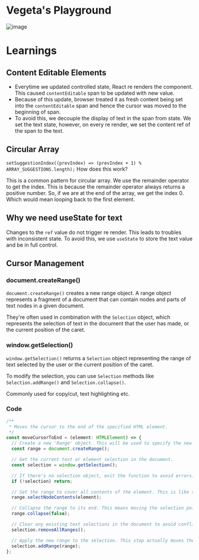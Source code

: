 # Vegeta's Playground

![image](https://github.com/narutosstudent/vegeta-playground/assets/49603590/1b8abb4d-3f91-4b8b-8e2d-1bb8b4bd7d2a)

# Learnings

## Content Editable Elements

- Everytime we updated controlled state, React re renders the component. This caused `contentEditable` span to be updated with new value.
- Because of this update, browser treated it as fresh content being set into the `contentEditable` span and hence the cursor was moved to the beginning of span.
- To avoid this, we decouple the display of text in the span from state. We set the text state, however, on every re render, we set the content ref of the span to the text.

## Circular Array

`setSuggestionIndex((prevIndex) => (prevIndex + 1) % ARRAY_SUGGESTIONS.length);` How does this work?

This is a common pattern for circular array. We use the remainder operator to get the index. This is because the remainder operator always returns a positive number. So, if we are at the end of the array, we get the index 0. Which would mean looping back to the first element.

## Why we need useState for text

Changes to the `ref` value do not trigger re render. This leads to troubles with inconsistent state. To avoid this, we use `useState` to store the text value and be in full control.

## Cursor Management

### document.createRange()

`document.createRange()` creates a new range object. A range object represents a fragment of a document that can contain nodes and parts of text nodes in a given document.

They're often used in combination with the `Selection` object, which represents the selection of text in the document that the user has made, or the current position of the caret.

### window.getSelection()

`window.getSelection()` returns a `Selection` object representing the range of text selected by the user or the current position of the caret.

To modify the selection, you can use `Selection` methods like `Selection.addRange()` and `Selection.collapse()`.

Commonly used for copy/cut, text highlighting etc.

### Code

```ts
/**
 * Moves the cursor to the end of the specified HTML element.
 */
const moveCursorToEnd = (element: HTMLElement) => {
  // Create a new 'Range' object. This will be used to specify the new cursor position.
  const range = document.createRange();

  // Get the current text or element selection in the document.
  const selection = window.getSelection();

  // If there's no selection object, exit the function to avoid errors.
  if (!selection) return;

  // Set the range to cover all contents of the element. This is like selecting all text in the element.
  range.selectNodeContents(element);

  // Collapse the range to its end. This means moving the selection point to the end of the element's text.
  range.collapse(false);

  // Clear any existing text selections in the document to avoid conflicts.
  selection.removeAllRanges();

  // Apply the new range to the selection. This step actually moves the cursor to the end of the element.
  selection.addRange(range);
};
```
